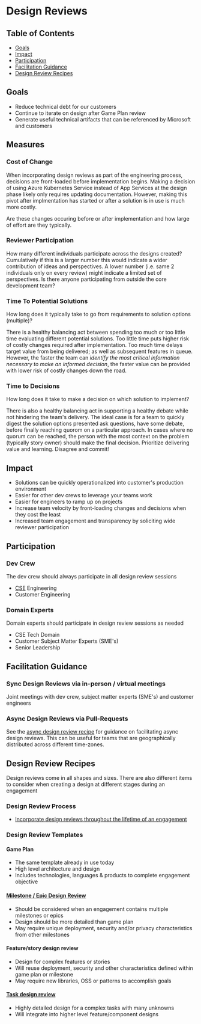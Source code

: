 # Design Reviews

## Table of Contents

- [Goals](#goals)
- [Impact](#impact)
- [Participation](#participation)
- [Facilitation Guidance](#facilitation-guidance)
- [Design Review Recipes](#design-review-recipes)

## Goals

- Reduce technical debt for our customers
- Continue to iterate on design after Game Plan review
- Generate useful technical artifacts that can be referenced by Microsoft and customers

## Measures

### Cost of Change

When incorporating design reviews as part of the engineering process, decisions are front-loaded before implementation begins. Making a decision of using Azure Kubernetes Service instead of App Services at the design phase likely only requires updating documentation. However, making this pivot after implmentation has started or after a solution is in use is much more costly.

Are these changes occuring before or after implementation and how large of effort are they typically.

### Reviewer Participation

How many different individuals participate across the designs created? Cumulatively if this is a larger number this would indicate a wider contribution of ideas and perspectives. A lower number (i.e. same 2 individuals only on every review) might indicate a limited set of perspectives. Is there anyone participating from outside the core development team?

### Time To Potential Solutions

How long does it typically take to go from requirements to solution options (multiple)?

There is a healthy balancing act between spending too much or too little time evaluating different potential solutions. Too little time puts higher risk of costly changes required after implementation. Too much time delays target value from being delivered; as well as subsequent features in queue. However, the faster the team can *identify the most critical information necessary to make an informed decision*, the faster value can be provided with lower risk of costly changes down the road.

### Time to Decisions

How long does it take to make a decision on which solution to implement?

There is also a healthy balancing act in supporting a healthy debate while not hindering the team's delivery. The ideal case is for a team to quickly digest the solution options presented ask questions, have some debate, before finally reaching quorom on a particular approach. In cases where no quorum can be reached, the person with the most context on the problem (typically story owner) should make the final decision. Prioritize delivering value and learning. Disagree and commit! 

## Impact

- Solutions can be quickly operationalized into customer's production environment
- Easier for other dev crews to leverage your teams work
- Easier for engineers to ramp up on projects
- Increase team velocity by front-loading changes and decisions when they cost the least
- Increased team engagement and transparency by soliciting wide reviewer participation

## Participation

### Dev Crew

The dev crew should always participate in all design review sessions

- [CSE](../CSE.md) Engineering
- Customer Engineering

### Domain Experts

Domain experts should participate in design review sessions as needed

- CSE Tech Domain
- Customer Subject Matter Experts (SME's)
- Senior Leadership

## Facilitation Guidance

### Sync Design Reviews via in-person / virtual meetings

Joint meetings with dev crew, subject matter experts (SME's) and customer engineers

### Async Design Reviews via Pull-Requests

See the [async design review recipe](./recipes/async-design-reviews.md) for guidance on facilitating async design reviews. This can be useful for teams that are geographically distributed across different time-zones.

## Design Review Recipes

Design reviews come in all shapes and sizes. There are also different items to consider when creating a design at different stages during an engagement

### Design Review Process

- [Incorporate design reviews throughout the lifetime of an engagement](./recipes/engagement-process.md)

### Design Review Templates

#### Game Plan

- The same template already in use today
- High level architecture and design
- Includes technologies, languages & products to complete engagement objective

#### [Milestone / Epic Design Review](./recipes/milestone-epic-design-review-recipe.md)

- Should be considered when an engagement contains multiple milestones or epics
- Design should be more detailed than game plan
- May require unique deployment, security and/or privacy characteristics from other milestones

#### Feature/story design review

- Design for complex features or stories
- Will reuse deployment, security and other characteristics defined within game plan or milestone
- May require new libraries, OSS or patterns to accomplish goals

#### [Task design review](./recipes/task-design-review-template.md)

- Highly detailed design for a complex tasks with many unknowns
- Will integrate into higher level feature/component designs
